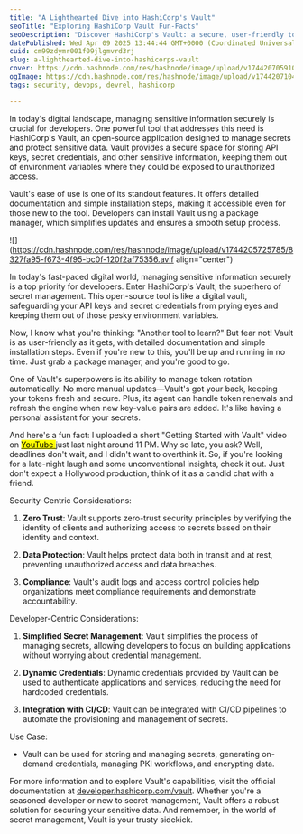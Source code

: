 ```yaml
---
title: "A Lighthearted Dive into HashiCorp's Vault"
seoTitle: "Exploring HashiCorp Vault Fun-Facts"
seoDescription: "Discover HashiCorp's Vault: a secure, user-friendly tool for managing sensitive data and secrets, ideal for developers in the digital age"
datePublished: Wed Apr 09 2025 13:44:44 GMT+0000 (Coordinated Universal Time)
cuid: cm99zdymr001f09jlgmvrd3rj
slug: a-lighthearted-dive-into-hashicorps-vault
cover: https://cdn.hashnode.com/res/hashnode/image/upload/v1744207059108/3cc7f607-c9be-431e-ae1a-888762e152b8.png
ogImage: https://cdn.hashnode.com/res/hashnode/image/upload/v1744207104488/ab3f1cce-bf4f-4250-8a31-2fd1e6867b10.jpeg
tags: security, devops, devrel, hashicorp

---
```


In today's digital landscape, managing sensitive information securely is crucial for developers. One powerful tool that addresses this need is HashiCorp's Vault, an open-source application designed to manage secrets and protect sensitive data. Vault provides a secure space for storing API keys, secret credentials, and other sensitive information, keeping them out of environment variables where they could be exposed to unauthorized access.

Vault's ease of use is one of its standout features. It offers detailed documentation and simple installation steps, making it accessible even for those new to the tool. Developers can install Vault using a package manager, which simplifies updates and ensures a smooth setup process.

![](https://cdn.hashnode.com/res/hashnode/image/upload/v1744205725785/8327fa95-f673-4f95-bc0f-120f2af75356.avif align="center")

In today's fast-paced digital world, managing sensitive information securely is a top priority for developers. Enter HashiCorp's Vault, the superhero of secret management. This open-source tool is like a digital vault, safeguarding your API keys and secret credentials from prying eyes and keeping them out of those pesky environment variables.

Now, I know what you're thinking: "Another tool to learn?" But fear not! Vault is as user-friendly as it gets, with detailed documentation and simple installation steps. Even if you're new to this, you'll be up and running in no time. Just grab a package manager, and you're good to go.

One of Vault's superpowers is its ability to manage token rotation automatically. No more manual updates—Vault's got your back, keeping your tokens fresh and secure. Plus, its agent can handle token renewals and refresh the engine when new key-value pairs are added. It's like having a personal assistant for your secrets.

And here's a fun fact: I uploaded a short "Getting Started with Vault" video on [<mark>YouTube </mark>](https://youtu.be/6TBs7mGRLK8?si=MHKgLxrB2L4DGccP) just last night around 11 PM. Why so late, you ask? Well, deadlines don't wait, and I didn't want to overthink it. So, if you're looking for a late-night laugh and some unconventional insights, check it out. Just don't expect a Hollywood production, think of it as a candid chat with a friend.

Security-Centric Considerations:

1. **Zero Trust**: Vault supports zero-trust security principles by verifying the identity of clients and authorizing access to secrets based on their identity and context.
    
2. **Data Protection**: Vault helps protect data both in transit and at rest, preventing unauthorized access and data breaches.
    
3. **Compliance**: Vault's audit logs and access control policies help organizations meet compliance requirements and demonstrate accountability.
    

Developer-Centric Considerations:

1. **Simplified Secret Management**: Vault simplifies the process of managing secrets, allowing developers to focus on building applications without worrying about credential management.
    
2. **Dynamic Credentials**: Dynamic credentials provided by Vault can be used to authenticate applications and services, reducing the need for hardcoded credentials.
    
3. **Integration with CI/CD**: Vault can be integrated with CI/CD pipelines to automate the provisioning and management of secrets.
    

Use Case:

* Vault can be used for storing and managing secrets, generating on-demand credentials, managing PKI workflows, and encrypting data.
    

For more information and to explore Vault's capabilities, visit the official documentation at [developer.hashicorp.com/vault](http://developer.hashicorp.com/vault). Whether you're a seasoned developer or new to secret management, Vault offers a robust solution for securing your sensitive data. And remember, in the world of secret management, Vault is your trusty sidekick.